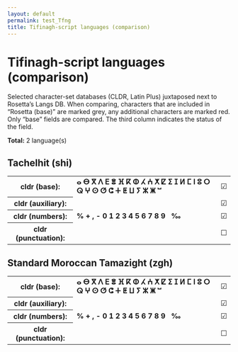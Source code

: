 ```yaml
---
layout: default
permalink: test_Tfng
title: Tifinagh-script languages (comparison)
---
```


# Tifinagh-script languages (comparison)

Selected character-set databases (CLDR, Latin Plus) juxtaposed next to Rosetta’s Langs DB. When comparing, characters that are included in “Rosetta (base)” are marked grey, any additional characters are marked red. Only “base” fields are compared. The third column indicates the status of the field.

**Total:** 2 language(s)

## Tachelhit (shi)

<table>
 <tr><th>cldr (base):</th><td><strong>ⴰ</strong> <strong>ⴱ</strong> <strong>ⴳ</strong> <strong>ⴷ</strong> <strong>ⴹ</strong> <strong>ⴻ</strong> <strong>ⴼ</strong> <strong>ⴽ</strong> <strong>ⵀ</strong> <strong>ⵃ</strong> <strong>ⵄ</strong> <strong>ⵅ</strong> <strong>ⵇ</strong> <strong>ⵉ</strong> <strong>ⵊ</strong> <strong>ⵍ</strong> <strong>ⵎ</strong> <strong>ⵏ</strong> <strong>ⵓ</strong> <strong>ⵔ</strong> <strong>ⵕ</strong> <strong>ⵖ</strong> <strong>ⵙ</strong> <strong>ⵚ</strong> <strong>ⵛ</strong> <strong>ⵜ</strong> <strong>ⵟ</strong> <strong>ⵡ</strong> <strong>ⵢ</strong> <strong>ⵣ</strong> <strong>ⵥ</strong> <strong>ⵯ</strong> </td><td>☑︎</td></tr>
<tr><th>cldr (auxiliary):</th><td><span></span> </td><td>☑︎</td></tr>
<tr><th>cldr (numbers):</th><td><strong>%</strong> <strong>+</strong> <strong>,</strong> <strong>-</strong> <strong>0</strong> <strong>1</strong> <strong>2</strong> <strong>3</strong> <strong>4</strong> <strong>5</strong> <strong>6</strong> <strong>7</strong> <strong>8</strong> <strong>9</strong> <strong> </strong> <strong>‰</strong> </td><td>☑︎</td></tr>
<tr><th>cldr (punctuation):</th><td><span></span> </td><td>☐</td></tr>
 </table>

## Standard Moroccan Tamazight (zgh)

<table>
 <tr><th>cldr (base):</th><td><strong>ⴰ</strong> <strong>ⴱ</strong> <strong>ⴳ</strong> <strong>ⴷ</strong> <strong>ⴹ</strong> <strong>ⴻ</strong> <strong>ⴼ</strong> <strong>ⴽ</strong> <strong>ⵀ</strong> <strong>ⵃ</strong> <strong>ⵄ</strong> <strong>ⵅ</strong> <strong>ⵇ</strong> <strong>ⵉ</strong> <strong>ⵊ</strong> <strong>ⵍ</strong> <strong>ⵎ</strong> <strong>ⵏ</strong> <strong>ⵓ</strong> <strong>ⵔ</strong> <strong>ⵕ</strong> <strong>ⵖ</strong> <strong>ⵙ</strong> <strong>ⵚ</strong> <strong>ⵛ</strong> <strong>ⵜ</strong> <strong>ⵟ</strong> <strong>ⵡ</strong> <strong>ⵢ</strong> <strong>ⵣ</strong> <strong>ⵥ</strong> <strong>ⵯ</strong> </td><td>☑︎</td></tr>
<tr><th>cldr (auxiliary):</th><td><span></span> </td><td>☑︎</td></tr>
<tr><th>cldr (numbers):</th><td><strong>%</strong> <strong>+</strong> <strong>,</strong> <strong>-</strong> <strong>0</strong> <strong>1</strong> <strong>2</strong> <strong>3</strong> <strong>4</strong> <strong>5</strong> <strong>6</strong> <strong>7</strong> <strong>8</strong> <strong>9</strong> <strong> </strong> <strong>‰</strong> </td><td>☑︎</td></tr>
<tr><th>cldr (punctuation):</th><td><span></span> </td><td>☐</td></tr>
 </table>

